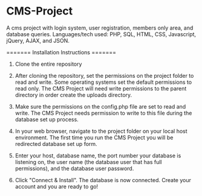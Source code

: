 # CMS-Project
A cms project with login system, user registration, members only area, and database queries. Languages/tech used: PHP, SQL, HTML, CSS, Javascript, jQuery, AJAX, and JSON.

======= Installation Instructions =======

1. Clone the entire repository

2. After cloning the repository, set the permissions on the project folder to read and write. Some operating systems set the default permissions to read only. The CMS Project will need write permissions to the parent directory in order create the uploads directory.

3. Make sure the permissions on the config.php file are set to read and write. The CMS Project needs permission to write to this file during the database set up process.

4. In your web browser, navigate to the project folder on your local host environment. The first time you run the CMS Project you will be redirected database set up form. 

5. Enter your host, database name, the port number your database is listening on, the user name (the database user that has full permissions), and the database user password.

6. Click "Connect & Install". The database is now connected. Create your account and you are ready to go!